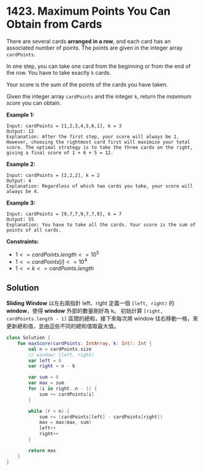 # 1423. Maximum Points You Can Obtain from Cards

There are several cards **arranged in a row**, and each card has an associated number of points. The points are given in the integer array `cardPoints`.

In one step, you can take one card from the beginning or from the end of the row. You have to take exactly `k` cards.

Your score is the sum of the points of the cards you have taken.

Given the integer array `cardPoints` and the integer `k`, return the *maximum score* you can obtain.

**Example 1:**
```
Input: cardPoints = [1,2,3,4,5,6,1], k = 3
Output: 12
Explanation: After the first step, your score will always be 1. However, choosing the rightmost card first will maximize your total score. The optimal strategy is to take the three cards on the right, giving a final score of 1 + 6 + 5 = 12.
```
**Example 2:**
```
Input: cardPoints = [2,2,2], k = 2
Output: 4
Explanation: Regardless of which two cards you take, your score will always be 4.
```
**Example 3:**
```
Input: cardPoints = [9,7,7,9,7,7,9], k = 7
Output: 55
Explanation: You have to take all the cards. Your score is the sum of points of all cards.
``` 

**Constraints:**

- $1 <= cardPoints.length <= 10^5$
- $1 <= cardPoints[i] <= 10^4$
- $1 <= k <= cardPoints.length$

## Solution
**Sliding Window**
以左右兩指針 left、right 定義一個 `[left, right)` 的 **window**，使得 **window** 外部的數量剛好為 k。
初始計算 `[right, cardPoints.length - 1]` 區間的總和，接下來每次將 window 往右移動一格，來更新總和值，並由這些不同的總和值取最大值。

```kotlin
class Solution {
    fun maxScore(cardPoints: IntArray, k: Int): Int {
        val n = cardPoints.size
        // window: [left, right)
        var left = 0
        var right = n - k

        var sum = 0
        var max = sum
        for (i in right..n - 1) {
            sum += cardPoints[i]
        }

        while (r < n) {
            sum += (cardPoints[left] - cardPoints[right])
            max = max(max, sum)
            left++
            right++
        }

        return max
    }
}
```